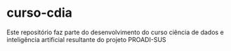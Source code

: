 # curso-cdia
Este repositório faz parte do desenvolvimento do curso ciência de dados e inteligência artificial resultante do projeto PROADI-SUS
